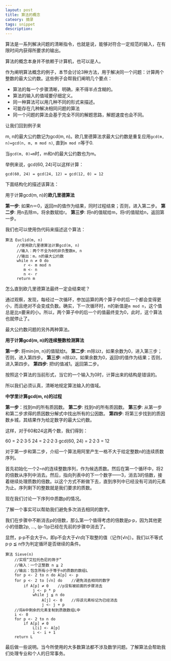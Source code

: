 ```yaml
---
layout: post
title: 算法的概念
cateory: 摘录
tags: snippet
description: 
---
```

算法是一系列解决问题的清晰指令，也就是说，能够对符合一定规范的输入，在有限时间内获得所要求的输出。

算法的概念本身并不依赖于计算机，也可以是人。

作为阐明算法概念的例子，本节会讨论3种方法，用于解决同一个问题：计算两个整数的最大公约数。这些例子会帮我们阐明几个要点：

- 算法的每一个步骤清晰，明确，来不得半点含糊的。
- 算法的输入的值域要仔细定义。
- 同一种算法可以用几种不同的形式来描述。
- 可能存在几种解决相同问题的算法
- 同一个问题的算法会基于完全不同的解题思路，解题速度也会不同。

让我们回到例子来

m, n的最大公约数记为gcd(m, n)。欧几里德算法求最大公约数是重复应用`gcd(m, n)=gcd(n, m, m mod n)`, 直到`m mod n`等于0.

当`gcd(m, 0)=m`时，m和n的最大公约数也为m。

举例来说，gcd(60, 24)可以这样计算：

```
gcd(60, 24) = gcd(24, 12) = gcd(12, 0) = 12
```

下面结构化的描述该算法：

用于计算gcd(m, n)的**欧几里德算法**

**第一步**: 如果n＝0，返回m的值作为结果，同时过程结束；否则，进入第二步。
**第二步**: 用n去除m，将余数赋给r。
**第三步**: 将n的值赋给m，将r的值赋给n，返回第一步。

我们也可以使用伪代码来描述这个算法：

```
算法 Euclid(m, n)
     //使用欧几里德算法计算gcd(m, n)
     //输入：两个不全为0的非负整数m, n
     //输出：m，n的最大公约数
     while n ≠ 0 do 
        r <- m mod n
        m <- n
        n <- r
     return m
```

怎么直到欧几里德算法最终一定会结束呢？

通过观察，发现，每经过一次循环，参加运算的两个算子中的后一个都会变得更小，而且绝对不会变成负数。确实，下一次循环时，n的新值是`m mod n`，这个值总是比n要来的小。所以，两个算子中的后一个的值最终变为0，此时，这个算法也就停止了。

最大公约数问题的另外两种算法。

**用于计算gcd(m, n)的连续整数检测算法**

**第一步**: 将min{m, n}的值赋给t。
**第二步**: m除以t，如果余数为0，进入第三步；否则，进入第四步。
**第三步**: n除以t，如果余数为0，返回t的值作为结果；否则，进入第四步。
**第四步**: 把t的值减1。返回第二步。

按照这个算法的当前形式，当它的一个输入为0时，计算出来的结构是错误的。

所以我们必须认真，清晰地规定算法输入的值域。

**中学里计算gcd(m, n)的过程**

**第一步**：找到m的所有质因数。
**第二步**: 找到n的所有质因数。
**第三步**: 从第一步和第二步求得的质因数分解式中找出所有的公因数。
**第四步**: 将第三步找到的质因数乡城，其结果作为给定数字的最大公约数。

这样，对于60和24这两个数，我们得到：

60 = 2·2·3·5
24 = 2·2·2·3
gcd(60, 24) = 2·2·3 = 12

对于第一步和第二步，介绍一个算法用阿里产生一格不大于给定整数n的连续质数序列。

首先初始化一个2~n的连续整数序列，作为候选质数。然后在第一个循环中，将2的倍数从序列中消去。然后，指向列表中的下一个数字——3，消去3的倍数，接着继续处理质数的倍数。以这个方式不断做下去，直到序列中已经没有可消的元素为止。序列剩下的整数就是我们要求的质数。

现在我们讨论一下序列中质数p的情况。

了解一个事实可以帮助我们避免多次消去相同的数字。

我们在步骤中不断消去p的倍数，那么第一个值得考虑的倍数是p·p，因为其他更小的倍数2p, ..., (p-1)p已经在先前的步骤中消去了。

显然，p·p不会大于n，即p不会大于√n向下取整的值（记作[√n]）。我们以不等式p·p ≦ n作为判定循环是否继续的条件。

```
算法 Sieve(n)
    //实现“艾拉托色尼的筛子”
    //输入：一个正整数 n ≧ 2
    //输出：包含所有小于等于n的质数的数组L
    for p <- 2 to n do A[p] <- p
    for p <- 2 to [√n] do    //避免消去相同的数字
        if A[p] ≠ 0    //p没有被前面的步骤消去
            j <- p * p
            while j ≦ n do
                A[j] <- 0    //将该元素标记为已经消去
                j <- j + p
    //将A中剩余的元素复制到质数数组L中
    i <- 0
    for p <- 2 to n do
        if A[p] ≠ 0
            L[i] <- A[p]
            i <- i + 1
    return L
```

最后做一些说明。当今所使用的大多数算法都不涉及数学问题。了解算法会帮助我们处理专业和个人的日常事务。

